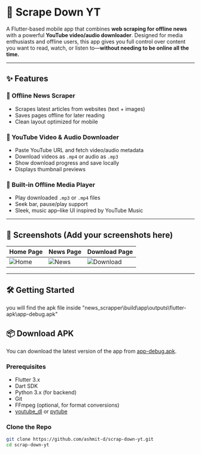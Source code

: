 # 📲 Scrape Down YT

A Flutter-based mobile app that combines **web scraping for offline news** with a powerful **YouTube video/audio downloader**. Designed for media enthusiasts and offline users, this app gives you full control over content you want to read, watch, or listen to—**without needing to be online all the time.**

---

## ✨ Features

### 📰 Offline News Scraper
- Scrapes latest articles from websites (text + images)
- Saves pages offline for later reading
- Clean layout optimized for mobile

### 🎥 YouTube Video & Audio Downloader
- Paste YouTube URL and fetch video/audio metadata
- Download videos as `.mp4` or audio as `.mp3`
- Show download progress and save locally
- Displays thumbnail previews

### 🎵 Built-in Offline Media Player
- Play downloaded `.mp3` or `.mp4` files
- Seek bar, pause/play support
- Sleek, music app–like UI inspired by YouTube Music

---

## 📸 Screenshots (Add your screenshots here)

| Home Page | News Page | Download Page |
|-----------|-----------|----------------|
| ![Home](screenshots/home.png) | ![News](screenshots/news.png) | ![Download](screenshots/download.png) |

---

## 🛠️ Getting Started
you will find the apk file inside 
"news_scrapper\build\app\outputs\flutter-apk\app-debug.apk"

## 📦 Download APK

You can download the latest version of the app from [app-debug.apk](https://github.com/ashmit-d/scrap-down-yt/blob/main/app-debug.apk?raw=true).



### Prerequisites

- Flutter 3.x
- Dart SDK
- Python 3.x (for backend)
- Git
- FFmpeg (optional, for format conversions)
- [youtube_dl](https://github.com/ytdl-org/youtube-dl) or [pytube](https://github.com/pytube/pytube)

### Clone the Repo
```bash
git clone https://github.com/ashmit-d/scrap-down-yt.git
cd scrap-down-yt

